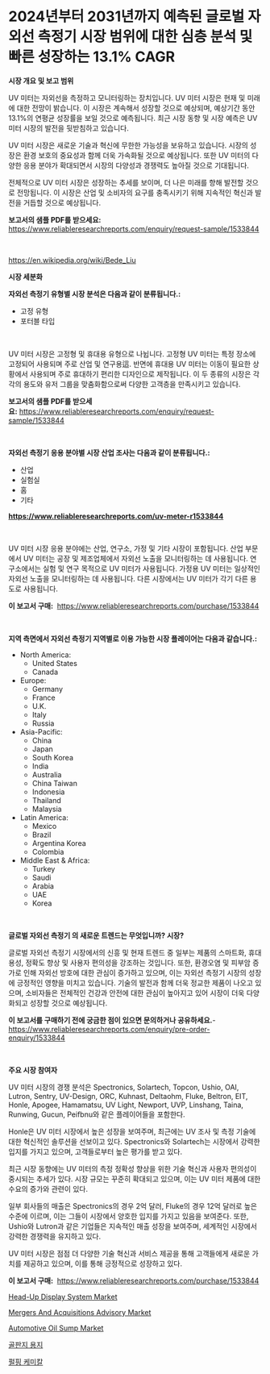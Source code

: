 <p><h1>2024년부터 2031년까지 예측된 글로벌 자외선 측정기 시장 범위에 대한 심층 분석 및 빠른 성장하는 13.1% CAGR</h1></p><p><strong>시장 개요 및 보고 범위</strong></p>
<p><p>UV 미터는 자외선을 측정하고 모니터링하는 장치입니다. UV 미터 시장은 현재 및 미래에 대한 전망이 밝습니다. 이 시장은 계속해서 성장할 것으로 예상되며, 예상기간 동안 13.1%의 연평균 성장률을 보일 것으로 예측됩니다. 최근 시장 동향 및 시장 예측은 UV 미터 시장의 발전을 뒷받침하고 있습니다.</p><p>UV 미터 시장은 새로운 기술과 혁신에 무한한 가능성을 보유하고 있습니다. 시장의 성장은 환경 보호의 중요성과 함께 더욱 가속화될 것으로 예상됩니다. 또한 UV 미터의 다양한 응용 분야가 확대되면서 시장의 다양성과 경쟁력도 높아질 것으로 기대됩니다.</p><p>전체적으로 UV 미터 시장은 성장하는 추세를 보이며, 더 나은 미래를 향해 발전할 것으로 전망됩니다. 이 시장은 산업 및 소비자의 요구를 충족시키기 위해 지속적인 혁신과 발전을 거듭할 것으로 예상됩니다.</p></p>
<p><strong>보고서의 샘플 PDF를 받으세요:</strong> <a href="https://www.reliableresearchreports.com/enquiry/request-sample/1533844">https://www.reliableresearchreports.com/enquiry/request-sample/1533844</a></p>
<p>&nbsp;</p>
<p><a href="https://en.wikipedia.org/wiki/Bede_Liu">https://en.wikipedia.org/wiki/Bede_Liu</a></p>
<p><strong>시장 세분화</strong></p>
<p><strong>자외선 측정기 유형별 시장 분석은 다음과 같이 분류됩니다.:</strong></p>
<p><ul><li>고정 유형</li><li>포터블 타입</li></ul></p>
<p>&nbsp;</p>
<p><p>UV 미터 시장은 고정형 및 휴대용 유형으로 나뉩니다. 고정형 UV 미터는 특정 장소에 고정되어 사용되며 주로 산업 및 연구용這. 반면에 휴대용 UV 미터는 이동이 필요한 상황에서 사용되며 주로 휴대하기 편리한 디자인으로 제작됩니다. 이 두 종류의 시장은 각각의 용도와 유저 그룹을 맞춤화함으로써 다양한 고객층을 만족시키고 있습니다.</p></p>
<p><strong>보고서의 샘플 PDF를 받으세요:</strong>&nbsp;<a href="https://www.reliableresearchreports.com/enquiry/request-sample/1533844">https://www.reliableresearchreports.com/enquiry/request-sample/1533844</a></p>
<p>&nbsp;</p>
<p><strong> 자외선 측정기 응용 분야별 시장 산업 조사는 다음과 같이 분류됩니다.:</strong></p>
<p><ul><li>산업</li><li>실험실</li><li>홈</li><li>기타</li></ul></p>
<p><strong><a href="https://www.reliableresearchreports.com/uv-meter-r1533844">https://www.reliableresearchreports.com/uv-meter-r1533844</a></strong></p>
<p>&nbsp;</p>
<p><p>UV 미터 시장 응용 분야에는 산업, 연구소, 가정 및 기타 시장이 포함됩니다. 산업 부문에서 UV 미터는 공장 및 제조업체에서 자외선 노출을 모니터링하는 데 사용됩니다. 연구소에서는 실험 및 연구 목적으로 UV 미터가 사용됩니다. 가정용 UV 미터는 일상적인 자외선 노출을 모니터링하는 데 사용됩니다. 다른 시장에서는 UV 미터가 각기 다른 용도로 사용됩니다.</p></p>
<p><strong>이 보고서 구매:</strong>&nbsp; <a href="https://www.reliableresearchreports.com/purchase/1533844">https://www.reliableresearchreports.com/purchase/1533844</a></p>
<p>&nbsp;</p>
<p><strong>지역 측면에서 자외선 측정기 지역별로 이용 가능한 시장 플레이어는 다음과 같습니다.:</strong></p>
<p><ul>
    <li>
        North America:
        <ul>
            <li>United States</li>
            <li>Canada</li>
        </ul>
    </li>
    <li>
        Europe:
        <ul>
            <li>Germany</li>
            <li>France</li>
            <li>U.K.</li>
            <li>Italy</li>
            <li>Russia</li>
        </ul>
    </li>
    <li>
        Asia-Pacific:
        <ul>
            <li>China</li>
            <li>Japan</li>
            <li>South Korea</li>
            <li>India</li>
            <li>Australia</li>
            <li>China Taiwan</li>
            <li>Indonesia</li>
            <li>Thailand</li>
            <li>Malaysia</li>
        </ul>
    </li>
    <li>
        Latin America:
        <ul>
            <li>Mexico</li>
            <li>Brazil</li>
            <li>Argentina Korea</li>
            <li>Colombia</li>
        </ul>
    </li>
    <li>
        Middle East & Africa:
        <ul>
            <li>Turkey</li>
            <li>Saudi</li>
            <li>Arabia</li>
            <li>UAE</li>
            <li>Korea</li>
        </ul>
    </li>
    </ul></p>
<p>&nbsp;</p>
<p><strong>글로벌 자외선 측정기 의 새로운 트렌드는 무엇입니까? 시장?</strong></p>
<p><p>글로벌 자외선 측정기 시장에서의 신흥 및 현재 트렌드 중 일부는 제품의 스마트화, 휴대용성, 정확도 향상 및 사용자 편의성을 강조하는 것입니다. 또한, 환경오염 및 피부암 증가로 인해 자외선 방호에 대한 관심이 증가하고 있으며, 이는 자외선 측정기 시장의 성장에 긍정적인 영향을 미치고 있습니다. 기술의 발전과 함께 더욱 정교한 제품이 나오고 있으며, 소비자들은 전체적인 건강과 안전에 대한 관심이 높아지고 있어 시장이 더욱 다양화되고 성장할 것으로 예상됩니다.</p></p>
<p><strong>이 보고서를 구매하기 전에 궁금한 점이 있으면 문의하거나 공유하세요.</strong>- <a href="https://www.reliableresearchreports.com/enquiry/pre-order-enquiry/1533844">https://www.reliableresearchreports.com/enquiry/pre-order-enquiry/1533844</a></p>
<p>&nbsp;</p>
<p><strong>주요 시장 참여자</strong></p>
<p><p>UV 미터 시장의 경쟁 분석은 Spectronics, Solartech, Topcon, Ushio, OAI, Lutron, Sentry, UV-Design, ORC, Kuhnast, Deltaohm, Fluke, Beltron, EIT, Honle, Apogee, Hamamatsu, UV Light, Newport, UVP, Linshang, Taina, Runwing, Gucun, Peifbnu와 같은 플레이어들을 포함한다. </p><p>Honle은 UV 미터 시장에서 높은 성장을 보여주며, 최근에는 UV 조사 및 측정 기술에 대한 혁신적인 솔루션을 선보이고 있다. Spectronics와 Solartech는 시장에서 강력한 입지를 가지고 있으며, 고객들로부터 높은 평가를 받고 있다. </p><p>최근 시장 동향에는 UV 미터의 측정 정확성 향상을 위한 기술 혁신과 사용자 편의성이 중시되는 추세가 있다. 시장 규모는 꾸준히 확대되고 있으며, 이는 UV 미터 제품에 대한 수요의 증가와 관련이 있다. </p><p>일부 회사들의 매출은 Spectronics의 경우 2억 달러, Fluke의 경우 12억 달러로 높은 수준에 이르며, 이는 그들이 시장에서 양호한 입지를 가지고 있음을 보여준다. 또한, Ushio와 Lutron과 같은 기업들은 지속적인 매출 성장을 보여주며, 세계적인 시장에서 강력한 경쟁력을 유지하고 있다. </p><p>UV 미터 시장은 점점 더 다양한 기술 혁신과 서비스 제공을 통해 고객들에게 새로운 가치를 제공하고 있으며, 이를 통해 긍정적으로 성장하고 있다.</p></p>
<p><strong>이 보고서 구매:</strong>&nbsp;&nbsp;<a href="https://www.reliableresearchreports.com/purchase/1533844">https://www.reliableresearchreports.com/purchase/1533844</a></p>
<p><p><a href="https://github.com/smithy59/Market-Research-Report-List-1/blob/main/head-up-display-system-market.md">Head-Up Display System Market</a></p><p><a href="https://issuu.com/reportprime-2/docs/mergers-and-acquisitions-advisory-market-size-2030">Mergers And Acquisitions Advisory Market</a></p><p><a href="https://github.com/jackCarlson644/Market-Research-Report-List-1/blob/main/automotive-oil-sump-market.md">Automotive Oil Sump Market</a></p><p><a href="https://github.com/KellyLyncyh543964/Market-Research-Report-List-3/blob/main/879588417710.md">골판지 용지</a></p><p><a href="https://github.com/rcabello548/Market-Research-Report-List-2/blob/main/298037417711.md">펄핑 케미칼</a></p></p>